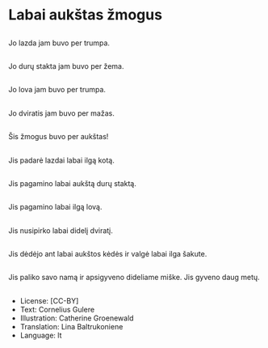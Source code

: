 # Labai aukštas žmogus

##
Jo lazda jam buvo per trumpa.

##
Jo durų stakta jam buvo per žema.

##
Jo lova jam buvo per trumpa.

##
Jo dviratis jam buvo per mažas.

##
Šis žmogus buvo per aukštas!

##
Jis padarė lazdai labai ilgą kotą.

##
Jis pagamino labai aukštą durų staktą.

##
Jis pagamino labai ilgą lovą.

##
Jis nusipirko labai didelį dviratį.

##
Jis dėdėjo ant labai aukštos kėdės ir valgė labai ilga šakute.

##
Jis paliko savo namą ir apsigyveno dideliame miške. Jis gyveno daug metų.

##
* License: [CC-BY]
* Text: Cornelius Gulere
* Illustration: Catherine Groenewald
* Translation: Lina Baltrukoniene
* Language: lt
